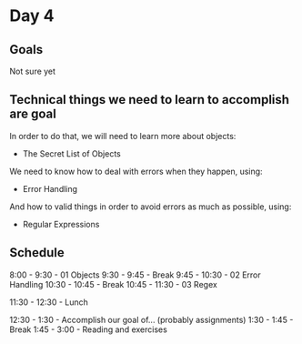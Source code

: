 # Day 4

## Goals

Not sure yet

## Technical things we need to learn to accomplish are goal

In order to do that, we will need to learn more about objects:

-   The Secret List of Objects

We need to know how to deal with errors when they happen, using:

-   Error Handling

And how to valid things in order to avoid errors as much as possible, using:

-   Regular Expressions

## Schedule

8:00 - 9:30 - 01 Objects
9:30 - 9:45 - Break
9:45 - 10:30 - 02 Error Handling
10:30 - 10:45 - Break
10:45 - 11:30 - 03 Regex

11:30 - 12:30 - Lunch

12:30 - 1:30 - Accomplish our goal of... (probably assignments)
1:30 - 1:45 - Break
1:45 - 3:00 - Reading and exercises
